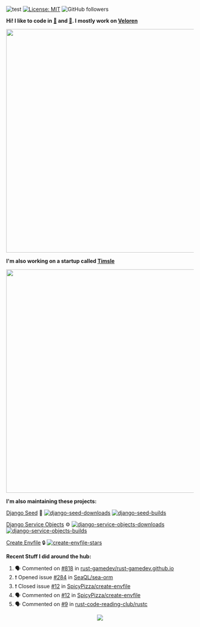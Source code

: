 ![test](https://hits.seeyoufarm.com/api/count/incr/badge.svg?url=https://github.com/AngelOnFira)
[![License: MIT](https://img.shields.io/badge/License-MIT-yellow.svg)](https://opensource.org/licenses/MIT)
![GitHub followers](https://img.shields.io/github/followers/angelonfira?style=social)

**Hi! I like to code in [:crab:](https://www.rust-lang.org/) and [:snake:](https://www.python.org/). I mostly work on [Veloren](https://veloren.net)**

<p align="center">
  <img width="600" src="https://media.discordapp.net/attachments/444005079410802699/730566298073038949/rsz_5f0656b6aa176.png">
</p>

**I'm also working on a startup called [Timsle](https://timsle.com)**

<p align="center">
  <img width="600" src="https://media.discordapp.net/attachments/444005079410802699/730566842674053130/rsz_5f0657242abb4.png">
</p>

**I'm also maintaining these projects:**

[Django Seed](https://github.com/Brobin/django-seed)
:seedling:
[![django-seed-downloads](https://pepy.tech/badge/django-seed)](https://pepy.tech/project/django-seed)
[![django-seed-builds](https://github.com/Brobin/django-seed/workflows/Test/badge.svg)](https://github.com/Brobin/django-seed)

[Django Service Objects](https://github.com/mixxorz/django-service-objects)
:gear:
[![django-service-objects-downloads](https://pepy.tech/badge/django-service-objects)](https://pepy.tech/project/django-service-objects)
[![django-service-objects-builds](https://github.com/mixxorz/django-service-objects/actions/workflows/test.yml/badge.svg)](https://github.com/mixxorz/django-service-objects/actions/workflows/test.yml)

[Create Envfile](https://github.com/SpicyPizza/create-envfile)
:lock:
[![create-envfile-stars](https://img.shields.io/github/stars/SpicyPizza/create-envfile?style=social)](https://github.com/SpicyPizza/create-envfile)

**Recent Stuff I did around the hub:**

<!--START_SECTION:activity-->
1. 🗣 Commented on [#818](https://github.com/rust-gamedev/rust-gamedev.github.io/issues/818) in [rust-gamedev/rust-gamedev.github.io](https://github.com/rust-gamedev/rust-gamedev.github.io)
2. ❗️ Opened issue [#284](https://github.com/SeaQL/sea-orm/issues/284) in [SeaQL/sea-orm](https://github.com/SeaQL/sea-orm)
3. ❗️ Closed issue [#12](https://github.com/SpicyPizza/create-envfile/issues/12) in [SpicyPizza/create-envfile](https://github.com/SpicyPizza/create-envfile)
4. 🗣 Commented on [#12](https://github.com/SpicyPizza/create-envfile/issues/12) in [SpicyPizza/create-envfile](https://github.com/SpicyPizza/create-envfile)
5. 🗣 Commented on [#9](https://github.com/rust-code-reading-club/rustc/issues/9) in [rust-code-reading-club/rustc](https://github.com/rust-code-reading-club/rustc)
<!--END_SECTION:activity-->

<p align="center">
  <img src="https://github-profile-trophy.vercel.app/?username=angelonfira&column=4&theme=nord&margin-w=15&margin-h=15">
</p>
